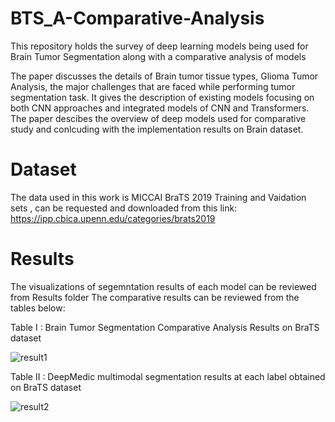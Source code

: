# BTS_A-Comparative-Analysis
This repository holds the survey of deep learning models being used for Brain Tumor Segmentation along with a comparative analysis of models

The paper discusses the details of Brain tumor tissue types, Glioma Tumor Analysis, the major challenges that are faced while performing tumor segmentation task. It gives the description of existing models focusing on both CNN approaches and integrated models of CNN and Transformers. The paper descibes the overview of deep models used for comparative study and conlcuding with the implementation results on Brain dataset.

# Dataset
The data used in this work is MICCAI BraTS 2019 Training and Vaidation sets , can be requested and downloaded from this link: https://ipp.cbica.upenn.edu/categories/brats2019

# Results
The visualizations of segemntation results of each model can be reviewed from Results folder
The comparative results can be reviewed from the tables below:

Table I : Brain Tumor Segmentation Comparative Analysis Results on BraTS dataset

![result1](https://user-images.githubusercontent.com/90093202/162196739-901cf86c-3e2a-4873-9c25-98c608e19989.png)

Table II : DeepMedic multimodal segmentation results at each label obtained on BraTS dataset

![result2](https://user-images.githubusercontent.com/90093202/162196789-26b4eafb-31f9-4eab-ba5d-18e2da46fb37.png)
